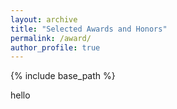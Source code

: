 ```yaml
---
layout: archive
title: "Selected Awards and Honors"
permalink: /award/
author_profile: true
---
```


{% include base_path %}

hello
